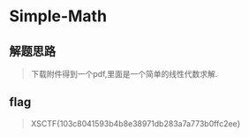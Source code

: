 # Simple-Math

## 解题思路

> 下载附件得到一个pdf,里面是一个简单的线性代数求解.

## flag

> XSCTF{103c8041593b4b8e38971db283a7a773b0ffc2ee}
